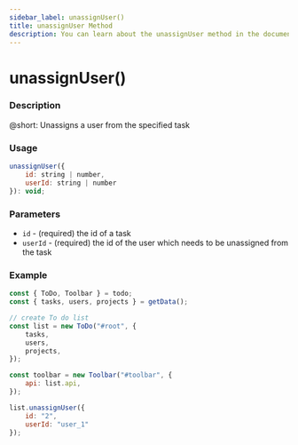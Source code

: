 ```yaml
---
sidebar_label: unassignUser()
title: unassignUser Method
description: You can learn about the unassignUser method in the documentation of the DHTMLX JavaScript To Do List library. Browse developer guides and API reference, try out code examples and live demos, and download a free 30-day evaluation version of DHTMLX To Do List.
---
```


# unassignUser()

### Description

@short: Unassigns a user from the specified task

### Usage

~~~js
unassignUser({
    id: string | number,
    userId: string | number
}): void;
~~~

### Parameters

- `id` - (required) the id of a task
- `userId` - (required) the id of the user which needs to be unassigned from the task

### Example

~~~js
const { ToDo, Toolbar } = todo;
const { tasks, users, projects } = getData();

// create To do list
const list = new ToDo("#root", {
    tasks,
    users,
	projects,
});

const toolbar = new Toolbar("#toolbar", {
    api: list.api,
});

list.unassignUser({
	id: "2",
    userId: "user_1"
});
~~~